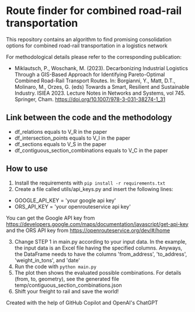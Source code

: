 # Route finder for combined road-rail transportation

This repository contains an algorithm to find promising consolidation options for combined road-rail transportation in a
logistics network

For methodological details please refer to the corresponding publication:

* Miklautsch, P., Woschank, M. (2023). Decarbonizing Industrial Logistics Through a GIS-Based Approach for Identifying Pareto-Optimal Combined Road-Rail Transport Routes. In: Borgianni, Y., Matt, D.T., Molinaro, M., Orzes, G. (eds) Towards a Smart, Resilient and Sustainable Industry. ISIEA 2023. Lecture Notes in Networks and Systems, vol 745. Springer, Cham. https://doi.org/10.1007/978-3-031-38274-1_31

## Link between the code and the methodology

* df_relations equals to V_R in the paper
* df_intersection_points equals to V_I in the paper
* df_sections equals to V_S in the paper
* df_contiguous_section_combinations equals to V_C in the paper

## How to use

1. Install the requirements with `pip install -r requirements.txt`
2. Create a file called utils/api_keys.py and insert the following lines:

- GOOGLE_API_KEY = 'your google api key'
- ORS_API_KEY = 'your openrouteservice api key'

You can get the Google API key from https://developers.google.com/maps/documentation/javascript/get-api-key
and the ORS API key from https://openrouteservice.org/dev/#/home

3. Change STEP 1 in main.py according to your input data. In the example, the input data is an Excel file having the
   specified columns. Anyways, the DataFrame needs to have the columns 'from_address', 'to_address', 'weight_in_tons',
   and 'date'
4. Run the code with `python main.py`
5. The plot then shows the evaluated possible combinations. For details (from, to, geometry), see the generated file
   temp/contiguous_section_combinations.json
6. Shift your freight to rail and save the world!

Created with the help of GitHub Copilot and OpenAI's ChatGPT
